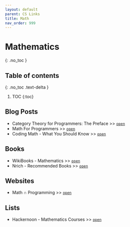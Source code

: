 ```yaml
---
layout: default
parent: CS Links
title: Math
nav_order: 999
---
```


#  Mathematics
{: .no_toc }

## Table of contents
{: .no_toc .text-delta }

1. TOC
{:toc}

## Blog Posts

- Category Theory for Programmers: The Preface >> [`open`](https://bartoszmilewski.com/2014/10/28/category-theory-for-programmers-the-preface/)
- Math For Programmers >> [`open`](http://wiki.c2.com/?MathForProgrammers..here)
- Coding Math - What You Should Know >> [`open`](https://magoosh.com/data-science/coding-math-what-you-should-know/)

## Books
- WikiBooks - Mathematics >> [`open`](https://en.wikibooks.org/wiki/Subject:Mathematics)
- Nrich - Recommended Books >> [`open`](https://nrich.maths.org/books)

## Websites
- Math ∩ Programming >> [`open`](https://jeremykun.com/main-content/)

## Lists
- Hackernoon - Mathematics Courses >> [`open`](https://hackernoon.com/be-a-better-programmer-with-these-40-mathematics-courses-d8ca48a2f8a2)
